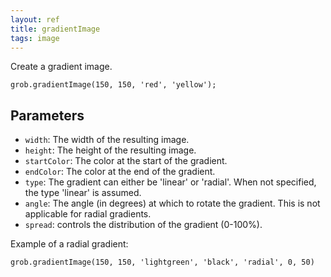 ```yaml
---
layout: ref
title: gradientImage
tags: image
---
```

Create a gradient image.

    grob.gradientImage(150, 150, 'red', 'yellow');

## Parameters
- `width`: The width of the resulting image.
- `height`: The height of the resulting image.
- `startColor`: The color at the start of the gradient.
- `endColor`: The color at the end of the gradient.
- `type`: The gradient can either be 'linear' or 'radial'. When not specified, the type 'linear' is assumed.
- `angle`: The angle (in degrees) at which to rotate the gradient. This is not applicable for radial gradients.
- `spread`: controls the distribution of the gradient (0-100%).

Example of a radial gradient:

    grob.gradientImage(150, 150, 'lightgreen', 'black', 'radial', 0, 50)
